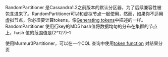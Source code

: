RandomPartitioner 是Cassandra1.2之前版本的默认分区器，为了后续兼容性被包含进来了。RandomPartitioner可以和虚拟节点一起使用，然而，如果你不适用虚拟节点，你必须要计算tokens。像[Generating tokens](http://docs.datastax.com/en/cassandra/3.0/cassandra/configuration/configGenTokens.html)中描述的一样。RandomPartitioner 使用行key的MD5 hash值将数据均匀的分布在集群的节点上，hash 值的范围值是(2^127)-1

使用Murmur3Partitioner，可以在一个CQL 查询中使用[token function](http://docs.datastax.com/en/cql/3.3/cql/cql_reference/paging.html) 对结果分页